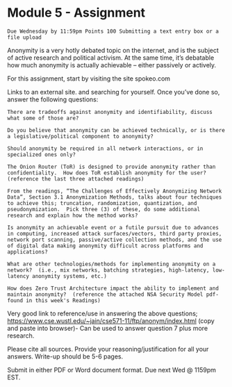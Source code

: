 # Module 5 - Assignment

    Due Wednesday by 11:59pm Points 100 Submitting a text entry box or a file upload

Anonymity is a very hotly debated topic on the internet, and is the subject of active research and political activism. At the same time, it’s debatable how much anonymity is actually achievable – either passively or actively.

For this assignment, start by visiting the site spokeo.com

Links to an external site. and searching for yourself. Once you’ve done so, answer the following questions:

    There are tradeoffs against anonymity and identifiability, discuss what some of those are?
   
    Do you believe that anonymity can be achieved technically, or is there a legislative/political component to anonymity?
   
    Should anonymity be required in all network interactions, or in specialized ones only?
   
    The Onion Router (ToR) is designed to provide anonymity rather than confidentiality.  How does ToR establish anonymity for the user?  (reference the last three attached readings)
   
    From the readings, “The Challenges of Effectively Anonymizing Network Data”, Section 3.1 Anonymization Methods, talks about four techniques to achieve this; truncation, randomization, quantization, and pseudonymization.  Pick three (3) of these, do some additional research and explain how the method works?
   
    Is anonymity an achievable event or a futile pursuit due to advances in computing, increased attack surfaces/vectors, third party proxies, network port scanning, passive/active collection methods, and the use of digital data making anonymity difficult across platforms and applications?
   
    What are other technologies/methods for implementing anonymity on a network?  (i.e., mix networks, batching strategies, high-latency, low-latency anonymity systems, etc.)
   
    How does Zero Trust Architecture impact the ability to implement and maintain anonymity?  (reference the attached NSA Security Model pdf- found in this week's Readings) 

Very good link to reference/use in answering the above questions;  https://www.cse.wustl.edu/~jain/cse571-11/ftp/anonym/index.html    (copy and paste into browser)-  Can be used to answer question 7 plus more research.

Please cite all sources.  Provide your reasoning/justification for all your answers.   Write-up should be 5-6 pages.

Submit in either PDF or Word document format.  Due next Wed @ 1159pm EST.